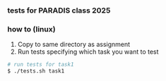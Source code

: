 ### tests for PARADIS class 2025

### how to (linux)

1. Copy to same directory as assignment
1. Run tests specifying which task you want to test

```bash
# run tests for task1
$ ./tests.sh task1
```


